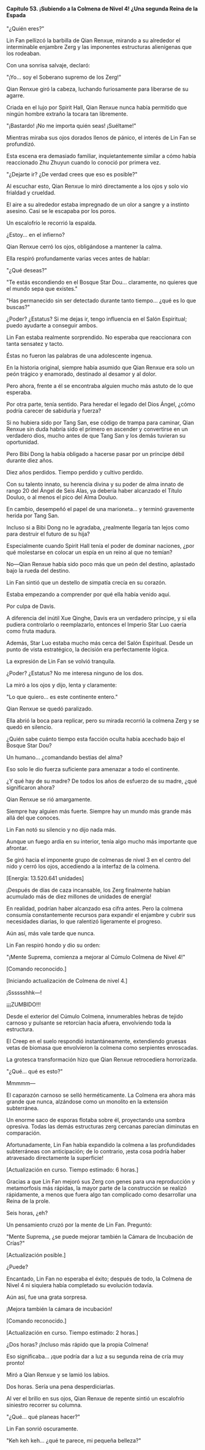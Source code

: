 
#### Capítulo 53. ¡Subiendo a la Colmena de Nivel 4! ¿Una segunda Reina de la Espada


"¿Quién eres?"

Lin Fan pellizcó la barbilla de Qian Renxue, mirando a su alrededor el interminable enjambre Zerg y las imponentes estructuras alienígenas que los rodeaban.

Con una sonrisa salvaje, declaró:

"¡Yo... soy el Soberano supremo de los Zerg!"

Qian Renxue giró la cabeza, luchando furiosamente para liberarse de su agarre.

Criada en el lujo por Spirit Hall, Qian Renxue nunca había permitido que ningún hombre extraño la tocara tan libremente.

"¡Bastardo! ¡No me importa quién seas! ¡Suéltame!"

Mientras miraba sus ojos dorados llenos de pánico, el interés de Lin Fan se profundizó.

Esta escena era demasiado familiar, inquietantemente similar a cómo había reaccionado Zhu Zhuyun cuando lo conoció por primera vez.

"¿Dejarte ir? ¿De verdad crees que eso es posible?"

Al escuchar esto, Qian Renxue lo miró directamente a los ojos y solo vio frialdad y crueldad.

El aire a su alrededor estaba impregnado de un olor a sangre y a instinto asesino. Casi se le escapaba por los poros.

Un escalofrío le recorrió la espalda.

¿Estoy... en el infierno?

Qian Renxue cerró los ojos, obligándose a mantener la calma.

Ella respiró profundamente varias veces antes de hablar:

"¿Qué deseas?"

"Te estás escondiendo en el Bosque Star Dou... claramente, no quieres que el mundo sepa que existes."

"Has permanecido sin ser detectado durante tanto tiempo... ¿qué es lo que buscas?"

¿Poder? ¿Estatus? Si me dejas ir, tengo influencia en el Salón Espiritual; puedo ayudarte a conseguir ambos.

Lin Fan estaba realmente sorprendido. No esperaba que reaccionara con tanta sensatez y tacto.

Éstas no fueron las palabras de una adolescente ingenua.

En la historia original, siempre había asumido que Qian Renxue era solo un peón trágico y enamorado, destinado al desamor y al dolor.

Pero ahora, frente a él se encontraba alguien mucho más astuto de lo que esperaba.

Por otra parte, tenía sentido. Para heredar el legado del Dios Ángel, ¿cómo podría carecer de sabiduría y fuerza?

Si no hubiera sido por Tang San, ese código de trampa para caminar, Qian Renxue sin duda habría sido el primero en ascender y convertirse en un verdadero dios, mucho antes de que Tang San y los demás tuvieran su oportunidad.

Pero Bibi Dong la había obligado a hacerse pasar por un príncipe débil durante diez años.

Diez años perdidos. Tiempo perdido y cultivo perdido.

Con su talento innato, su herencia divina y su poder de alma innato de rango 20 del Ángel de Seis Alas, ya debería haber alcanzado el Título Douluo, o al menos el pico del Alma Douluo.

En cambio, desempeñó el papel de una marioneta... y terminó gravemente herida por Tang San.

Incluso si a Bibi Dong no le agradaba, ¿realmente llegaría tan lejos como para destruir el futuro de su hija?

Especialmente cuando Spirit Hall tenía el poder de dominar naciones, ¿por qué molestarse en colocar un espía en un reino al que no temían?

No—Qian Renxue había sido poco más que un peón del destino, aplastado bajo la rueda del destino.

Lin Fan sintió que un destello de simpatía crecía en su corazón.

Estaba empezando a comprender por qué ella había venido aquí.

Por culpa de Davis.

A diferencia del inútil Xue Qinghe, Davis era un verdadero príncipe, y si ella pudiera controlarlo o reemplazarlo, entonces el Imperio Star Luo caería como fruta madura.

Además, Star Luo estaba mucho más cerca del Salón Espiritual. Desde un punto de vista estratégico, la decisión era perfectamente lógica.

La expresión de Lin Fan se volvió tranquila.

¿Poder? ¿Estatus? No me interesa ninguno de los dos.

La miró a los ojos y dijo, lenta y claramente:

"Lo que quiero... es este continente entero."

Qian Renxue se quedó paralizado.

Ella abrió la boca para replicar, pero su mirada recorrió la colmena Zerg y se quedó en silencio.

¿Quién sabe cuánto tiempo esta facción oculta había acechado bajo el Bosque Star Dou?

Un humano... ¿comandando bestias del alma?

Eso solo le dio fuerza suficiente para amenazar a todo el continente.

¿Y qué hay de su madre? De todos los años de esfuerzo de su madre, ¿qué significaron ahora?

Qian Renxue se rió amargamente.

Siempre hay alguien más fuerte. Siempre hay un mundo más grande más allá del que conoces.

Lin Fan notó su silencio y no dijo nada más.

Aunque un fuego ardía en su interior, tenía algo mucho más importante que afrontar.

Se giró hacia el imponente grupo de colmenas de nivel 3 en el centro del nido y cerró los ojos, accediendo a la interfaz de la colmena.

[Energía: 13.520.641 unidades]

¡Después de días de caza incansable, los Zerg finalmente habían acumulado más de diez millones de unidades de energía!

En realidad, podrían haber alcanzado esa cifra antes. Pero la colmena consumía constantemente recursos para expandir el enjambre y cubrir sus necesidades diarias, lo que ralentizó ligeramente el progreso.

Aún así, más vale tarde que nunca.

Lin Fan respiró hondo y dio su orden:

"¡Mente Suprema, comienza a mejorar al Cúmulo Colmena de Nivel 4!"

[Comando reconocido.]

[Iniciando actualización de Colmena de nivel 4.]

¡Sssssshhk—!

¡¡¡ZUMBIDO!!!

Desde el exterior del Cúmulo Colmena, innumerables hebras de tejido carnoso y pulsante se retorcían hacia afuera, envolviendo toda la estructura.

El Creep en el suelo respondió instantáneamente, extendiendo gruesas vetas de biomasa que envolvieron la colmena como serpientes enroscadas.

La grotesca transformación hizo que Qian Renxue retrocediera horrorizada.

"¿Qué... qué es esto?"

Mmmmm—

El caparazón carnoso se selló herméticamente. La Colmena era ahora más grande que nunca, alzándose como un monolito en la extensión subterránea.

Un enorme saco de esporas flotaba sobre él, proyectando una sombra opresiva. Todas las demás estructuras zerg cercanas parecían diminutas en comparación.

Afortunadamente, Lin Fan había expandido la colmena a las profundidades subterráneas con anticipación; de lo contrario, ¡esta cosa podría haber atravesado directamente la superficie!

[Actualización en curso. Tiempo estimado: 6 horas.]

Gracias a que Lin Fan mejoró sus Zerg con genes para una reproducción y metamorfosis más rápidas, la mayor parte de la construcción se realizó rápidamente, a menos que fuera algo tan complicado como desarrollar una Reina de la prole.

Seis horas, ¿eh?

Un pensamiento cruzó por la mente de Lin Fan. Preguntó:

"Mente Suprema, ¿se puede mejorar también la Cámara de Incubación de Crías?"

[Actualización posible.]

¿Puede?

Encantado, Lin Fan no esperaba el éxito; después de todo, la Colmena de Nivel 4 ni siquiera había completado su evolución todavía.

Aún así, fue una grata sorpresa.

¡Mejora también la cámara de incubación!

[Comando reconocido.]

[Actualización en curso. Tiempo estimado: 2 horas.]

¿Dos horas? ¡Incluso más rápido que la propia Colmena!

Eso significaba... ¡que podría dar a luz a su segunda reina de cría muy pronto!

Miró a Qian Renxue y se lamió los labios.

Dos horas. Sería una pena desperdiciarlas.

Al ver el brillo en sus ojos, Qian Renxue de repente sintió un escalofrío siniestro recorrer su columna.

"¿Qué... qué planeas hacer?"

Lin Fan sonrió oscuramente.

"Keh keh keh... ¿qué te parece, mi pequeña belleza?"